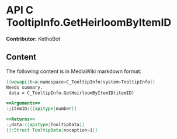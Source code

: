 # API C TooltipInfo.GetHeirloomByItemID

**Contributor:** KethoBot

## Content

The following content is in MediaWiki markdown format:

```mediawiki
{{wowapi|t=a|namespace=C_TooltipInfo|system=TooltipInfo}}
Needs summary.
 data = C_TooltipInfo.GetHeirloomByItemID(itemID)

==Arguments==
:;itemID:{{apitype|number}}

==Returns==
:;data:{{apitype|TooltipData}}
{{:Struct TooltipData|nocaption=1}}
```